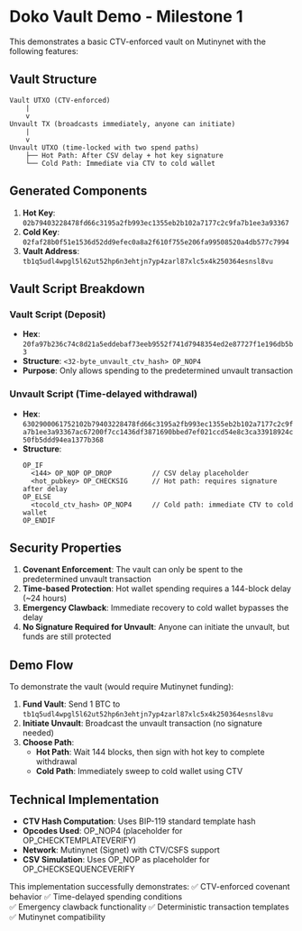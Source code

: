# Doko Vault Demo - Milestone 1

This demonstrates a basic CTV-enforced vault on Mutinynet with the following features:

## Vault Structure

```
Vault UTXO (CTV-enforced)
    |
    v
Unvault TX (broadcasts immediately, anyone can initiate)
    |
    v
Unvault UTXO (time-locked with two spend paths)
    ├── Hot Path: After CSV delay + hot key signature
    └── Cold Path: Immediate via CTV to cold wallet
```

## Generated Components

1. **Hot Key**: `02b79403228478fd66c3195a2fb993ec1355eb2b102a7177c2c9fa7b1ee3a93367`
2. **Cold Key**: `02faf28b0f51e1536d52dd9efec0a8a2f610f755e206fa99508520a4db577c7994`
3. **Vault Address**: `tb1q5udl4wpgl5l62ut52hp6n3ehtjn7yp4zarl87xlc5x4k250364esnsl8vu`

## Vault Script Breakdown

### Vault Script (Deposit)
- **Hex**: `20fa97b236c74c8d21a5eddebaf73eeb9552f741d7948354ed2e87727f1e196db5b3`
- **Structure**: `<32-byte_unvault_ctv_hash> OP_NOP4`
- **Purpose**: Only allows spending to the predetermined unvault transaction

### Unvault Script (Time-delayed withdrawal)
- **Hex**: `6302900061752102b79403228478fd66c3195a2fb993ec1355eb2b102a7177c2c9fa7b1ee3a93367ac67200f7cc1436df3871690bbed7ef021ccd54e8c3ca33918924c50fb5ddd94ea1377b368`
- **Structure**:
  ```
  OP_IF
    <144> OP_NOP OP_DROP          // CSV delay placeholder
    <hot_pubkey> OP_CHECKSIG      // Hot path: requires signature after delay
  OP_ELSE
    <tocold_ctv_hash> OP_NOP4     // Cold path: immediate CTV to cold wallet
  OP_ENDIF
  ```

## Security Properties

1. **Covenant Enforcement**: The vault can only be spent to the predetermined unvault transaction
2. **Time-based Protection**: Hot wallet spending requires a 144-block delay (~24 hours)
3. **Emergency Clawback**: Immediate recovery to cold wallet bypasses the delay
4. **No Signature Required for Unvault**: Anyone can initiate the unvault, but funds are still protected

## Demo Flow

To demonstrate the vault (would require Mutinynet funding):

1. **Fund Vault**: Send 1 BTC to `tb1q5udl4wpgl5l62ut52hp6n3ehtjn7yp4zarl87xlc5x4k250364esnsl8vu`
2. **Initiate Unvault**: Broadcast the unvault transaction (no signature needed)
3. **Choose Path**:
   - **Hot Path**: Wait 144 blocks, then sign with hot key to complete withdrawal
   - **Cold Path**: Immediately sweep to cold wallet using CTV

## Technical Implementation

- **CTV Hash Computation**: Uses BIP-119 standard template hash
- **Opcodes Used**: OP_NOP4 (placeholder for OP_CHECKTEMPLATEVERIFY)
- **Network**: Mutinynet (Signet) with CTV/CSFS support
- **CSV Simulation**: Uses OP_NOP as placeholder for OP_CHECKSEQUENCEVERIFY

This implementation successfully demonstrates:
✅ CTV-enforced covenant behavior
✅ Time-delayed spending conditions  
✅ Emergency clawback functionality
✅ Deterministic transaction templates
✅ Mutinynet compatibility